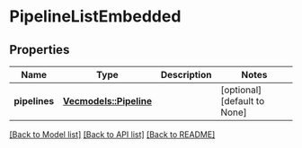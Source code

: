 # PipelineListEmbedded

## Properties
Name | Type | Description | Notes
------------ | ------------- | ------------- | -------------
**pipelines** | [**Vec<models::Pipeline>**](Pipeline.md) |  | [optional] [default to None]

[[Back to Model list]](../README.md#documentation-for-models) [[Back to API list]](../README.md#documentation-for-api-endpoints) [[Back to README]](../README.md)


